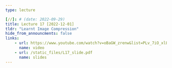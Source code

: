 ```yaml
---
type: lecture

[//]: # (date: 2022-09-29)
title: Lecture 17 [2022-12-01]
tldr: "Learnt Image Compression"
hide_from_announcments: false
links:
    - url: https://www.youtube.com/watch?v=oBaGW_zrenw&list=PLv_7iO_xlL0Jgc35Pqn7XP5VTQ5krLMOl
      name: video
    - url: /static_files/L17_slide.pdf
      name: slides
---
```


    



